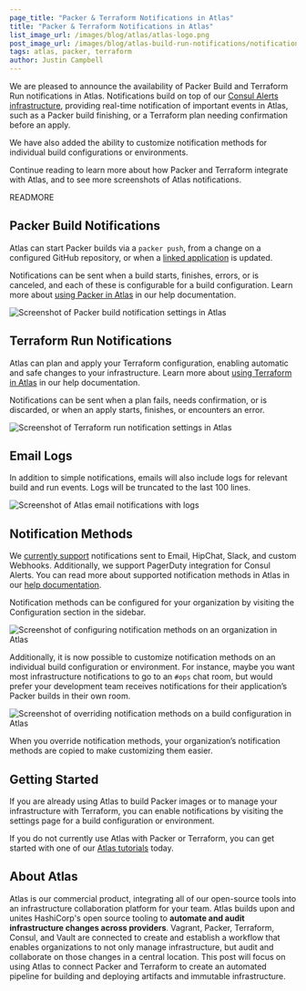 ```yaml
---
page_title: "Packer & Terraform Notifications in Atlas"
title: "Packer & Terraform Notifications in Atlas"
list_image_url: /images/blog/atlas/atlas-logo.png
post_image_url: /images/blog/atlas-build-run-notifications/notifications-ops.png
tags: atlas, packer, terraform
author: Justin Campbell
---
```


We are pleased to announce the availability of Packer Build and Terraform Run notifications in Atlas. Notifications build on top of our [Consul Alerts infrastructure](https://atlas.hashicorp.com/help/consul/alerts), providing real-time notification of important events in Atlas, such as a Packer build finishing, or a Terraform plan needing confirmation before an apply.

We have also added the ability to customize notification methods for individual build configurations or environments.

Continue reading to learn more about how Packer and Terraform integrate with Atlas, and to see more screenshots of Atlas notifications.

READMORE

## Packer Build Notifications

Atlas can start Packer builds via a `packer push`, from a change on a configured GitHub repository, or when a [linked application](https://atlas.hashicorp.com/help/packer/builds/linked-applications) is updated.

Notifications can be sent when a build starts, finishes, errors, or is canceled, and each of these is configurable for a build configuration. Learn more about [using Packer in Atlas](https://atlas.hashicorp.com/help/packer/features) in our help documentation.

![Screenshot of Packer build notification settings in Atlas](/images/blog/atlas-build-run-notifications/build-notification-settings.png)

## Terraform Run Notifications

Atlas can plan and apply your Terraform configuration, enabling automatic and safe changes to your infrastructure. Learn more about [using Terraform in Atlas](https://atlas.hashicorp.com/help/terraform/features) in our help documentation.

Notifications can be sent when a plan fails, needs confirmation, or is discarded, or when an apply starts, finishes, or encounters an error.

![Screenshot of Terraform run notification settings in Atlas](/images/blog/atlas-build-run-notifications/run-notification-settings.png)

## Email Logs

In addition to simple notifications, emails will also include logs for relevant build and run events. Logs will be truncated to the last 100 lines.

![Screenshot of Atlas email notifications with logs](/images/blog/atlas-build-run-notifications/email-notification-with-log.png)

## Notification Methods

We [currently support](https://atlas.hashicorp.com/help/consul/alerts/notification-methods) notifications sent to Email, HipChat, Slack, and custom Webhooks. Additionally, we support PagerDuty integration for Consul Alerts. You can read more about supported notification methods in Atlas in our [help documentation](https://atlas.hashicorp.com/help/consul/alerts/notification-methods).

Notification methods can be configured for your organization by visiting the Configuration section in the sidebar.

![Screenshot of configuring notification methods on an organization in Atlas](/images/blog/atlas-build-run-notifications/org-notification-methods.png)

Additionally, it is now possible to customize notification methods on an individual build configuration or environment. For instance, maybe you want most infrastructure notifications to go to an `#ops` chat room, but would prefer your development team receives notifications for their application’s Packer builds in their own room.

![Screenshot of overriding notification methods on a build configuration in Atlas](/images/blog/atlas-build-run-notifications/notification-methods-override.png)

When you override notification methods, your organization’s notification methods are copied to make customizing them easier.

## Getting Started

If you are already using Atlas to build Packer images or to manage your infrastructure with Terraform, you can enable notifications by visiting the settings page for a build configuration or environment.

If you do not currently use Atlas with Packer or Terraform, you can get started with one of our [Atlas tutorials](https://atlas.hashicorp.com/help/intro/getting-started) today.

## About Atlas

Atlas is our commercial product, integrating all of our open-source tools into an infrastructure collaboration platform for your team. Atlas builds upon and unites HashiCorp's open source tooling to **automate and audit infrastructure changes across providers**. Vagrant, Packer, Terraform, Consul, and Vault are connected to create and establish a workflow that enables organizations to not only manage infrastructure, but audit and collaborate on those changes in a central location. This post will focus on using Atlas to connect Packer and Terraform to create an automated pipeline for building and deploying artifacts and immutable infrastructure.

